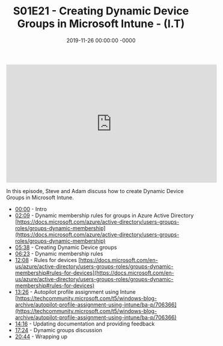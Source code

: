 ﻿---
layout: post
title: "S01E21 - Creating Dynamic Device Groups in Microsoft Intune - (I.T)"
date: 2019-11-26 00:00:00 -0000
categories:
---

<iframe loading="lazy" width="560" height="315" src="https://www.youtube.com/embed/euR8JdOYjA0" title="YouTube video player" frameborder="0" allow="accelerometer; autoplay; clipboard-write; encrypted-media; gyroscope; picture-in-picture" allowfullscreen></iframe>

In this episode, Steve and Adam discuss how to create Dynamic Device Groups in Microsoft Intune.

* [00:00](https://www.youtube.com/watch?v=euR8JdOYjA0&t=0s) - Intro
* [02:09](https://www.youtube.com/watch?v=euR8JdOYjA0&t=129s) - Dynamic membership rules for groups in Azure Active Directory
[https://docs.microsoft.com/azure/active-directory/users-groups-roles/groups-dynamic-membership](https://docs.microsoft.com/azure/active-directory/users-groups-roles/groups-dynamic-membership)
* [05:38](https://www.youtube.com/watch?v=euR8JdOYjA0&t=338s) - Creating Dynamic Device groups
* [06:23](https://www.youtube.com/watch?v=euR8JdOYjA0&t=383s) - Dynamic membership rules
* [12:08](https://www.youtube.com/watch?v=euR8JdOYjA0&t=728s) - Rules for devices
[https://docs.microsoft.com/en-us/azure/active-directory/users-groups-roles/groups-dynamic-membership#rules-for-devices](https://docs.microsoft.com/en-us/azure/active-directory/users-groups-roles/groups-dynamic-membership#rules-for-devices)
* [13:26](https://www.youtube.com/watch?v=euR8JdOYjA0&t=806s) - Autopilot profile assignment using Intune
[https://techcommunity.microsoft.com/t5/windows-blog-archive/autopilot-profile-assignment-using-intune/ba-p/706366](https://techcommunity.microsoft.com/t5/windows-blog-archive/autopilot-profile-assignment-using-intune/ba-p/706366)
* [14:16](https://www.youtube.com/watch?v=euR8JdOYjA0&t=856s) - Updating documentation and providing feedback
* [17:24](https://www.youtube.com/watch?v=euR8JdOYjA0&t=1044s) - Dynamic groups discussion
* [20:44](https://www.youtube.com/watch?v=euR8JdOYjA0&t=1244s) - Wrapping up

